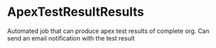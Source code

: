 # ApexTestResultResults
Automated job that can produce apex test results of complete org. Can send an email notification with the test result
